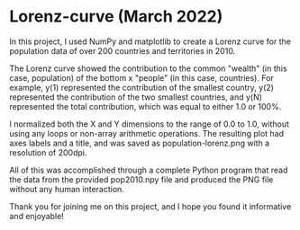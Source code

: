 # Lorenz-curve (March 2022)

In this project, I used NumPy and matplotlib to create a Lorenz curve for the population data of over 200 countries and territories in 2010.

The Lorenz curve showed the contribution to the common "wealth" (in this case, population) of the bottom x "people" (in this case, countries). For example, y(1) represented the contribution of the smallest country, y(2) represented the contribution of the two smallest countries, and y(N) represented the total contribution, which was equal to either 1.0 or 100%.

I normalized both the X and Y dimensions to the range of 0.0 to 1.0, without using any loops or non-array arithmetic operations. The resulting plot had axes labels and a title, and was saved as population-lorenz.png with a resolution of 200dpi.

All of this was accomplished through a complete Python program that read the data from the provided pop2010.npy file and produced the PNG file without any human interaction.

Thank you for joining me on this project, and I hope you found it informative and enjoyable!





